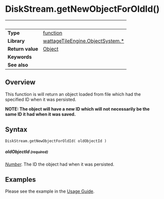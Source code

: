 # DiskStream.getNewObjectForOldId()

|                      | &nbsp;
| -------------------- | ---------------------------------------------------------------
| __Type__             | [function](http://docs.coronalabs.com/api/type/Function.html)
| __Library__          | [wattageTileEngine.ObjectSystem.*](../lib_objectSystem.markdown)
| __Return value__     | [Object](../object/type_object.markdown)
| __Keywords__         |
| __See also__         |


## Overview

This function is will return an object loaded from file which
had the specified ID when it was persisted.

**NOTE: The object will have a new ID which will not necessarily
be the same ID it had when it was saved.**

## Syntax

	DiskStream.getNewObjectForOldId( oldObjectId )

##### oldObjectId <small>(required)</small>
_[Number](https://docs.coronalabs.com/api/type/Number.html)._
The ID the object had when it was persisted.

## Examples

Please see the example in the
[Usage Guide](../usageGuide.markdown).